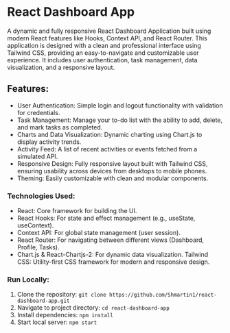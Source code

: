 # React Dashboard App
A dynamic and fully responsive React Dashboard Application built using modern React features like Hooks, Context API, and React Router. This application is designed with a clean and professional interface using Tailwind CSS, providing an easy-to-navigate and customizable user experience. It includes user authentication, task management, data visualization, and a responsive layout.


## Features:
- User Authentication: Simple login and logout functionality with validation for credentials.
- Task Management: Manage your to-do list with the ability to add, delete, and mark tasks as completed.
- Charts and Data Visualization: Dynamic charting using Chart.js to display activity trends.
- Activity Feed: A list of recent activities or events fetched from a simulated API.
- Responsive Design: Fully responsive layout built with Tailwind CSS, ensuring usability across devices from desktops to mobile phones.
- Theming: Easily customizable with clean and modular components.

### Technologies Used:
- React: Core framework for building the UI.
- React Hooks: For state and effect management (e.g., useState, useContext).
- Context API: For global state management (user session).
- React Router: For navigating between different views (Dashboard, Profile, Tasks).
- Chart.js & React-Chartjs-2: For dynamic data visualization.
Tailwind CSS: Utility-first CSS framework for modern and responsive design.

### Run Locally:
1. Clone the repository:
   ```git clone https://github.com/Shmartin1/react-dashboard-app.git```
2. Navigate to project directory:
   ```cd react-dashboard-app```
3. Install dependencies:
   ```npm install```
4. Start local server:
   ```npm start```

